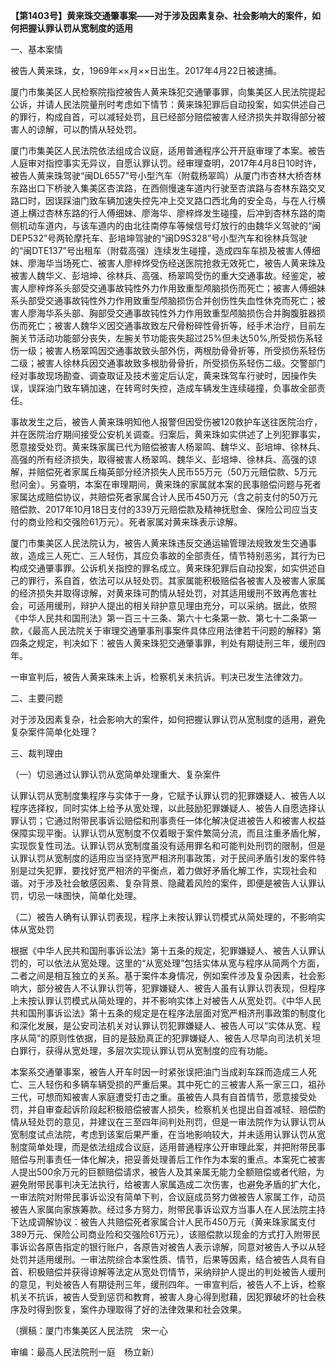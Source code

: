 **【第1403号】黄来珠交通肇事案——对于涉及因素复杂、社会影响大的案件，如何把握认罪认罚从宽制度的适用**

一、基本案情

被告人黄来珠，女，1969年××月××日出生。2017年4月22日被逮捕。

厦门市集美区人民检察院指控被告人黄来珠犯交通肇事罪，向集美区人民法院提起公诉，并请人民法院量刑时考虑如下情节：黄来珠犯罪后自动投案，如实供述自己的罪行，构成自首，可以减轻处罚，且已经部分赔偿被害人经济损失并取得部分被害人的谅解，可以酌情从轻处罚。

厦门市集美区人民法院依法组成合议庭，适用普通程序公开开庭审理了本案。被告人庭审对指控事实无异议，自愿认罪认罚。经审理查明，2017年4月8日10时许，被告人黄来珠驾驶“闽DL6557”号小型汽车（附载杨翠鸣）从厦门市杏林大桥杏林东路出口下桥驶入集美区杏滨路，在西侧慢速车道内行驶至杏滨路与杏林东路交叉路口时，因误踩油门致车辆加速失控先冲上交叉路口西北角的安全岛，与在人行横道上横过杏林东路的行人傅细妹、廖海华、廖梓烨发生碰撞，后冲到杏林东路的南侧机动车道内，与该车道内的由北往南停车等候信号灯放行的由魏华义驾驶的“闽DEP532”号两轮摩托车、彭培坤驾驶的“闽D9S328”号小型汽车和徐林兵驾驶的“闽DTE137”号出租车（附载高强）连续发生碰撞，造成四车车损及被害人傅细妹、廖海华当场死亡、被害人廖梓烨受伤经送医院抢救无效死亡，被告人黄来珠及被害人魏华义、彭培坤、徐林兵、高强、杨翠鸣受伤的重大交通事故。经鉴定，被害人廖梓烨系头部受交通事故钝性外力作用致重型颅脑损伤而死亡；被害人傅细妹系头部受交通事故钝性外力作用致重型颅脑损伤合并创伤性失血性休克而死亡；被害人廖海华系头部、胸部受交通事故钝性外力作用致重型颅脑损伤合并胸腹脏器损伤而死亡；被害人魏华义因交通事故致左尺骨粉碎性骨折等，经手术治疗，目前左腕关节活动功能部分丧失，左腕关节功能丧失超过25%但未达50%,所受损伤系轻伤一级；被害人杨翠鸣因交通事故致头部外伤，两根肋骨骨折等，所受损伤系轻伤二级；被害人徐林兵因交通事故致多根肋骨骨折，所受损伤系轻伤二级。交警部门经对事故现场勘查、调查取证及技术鉴定后认定，黄来珠驾车行驶时，因操作失误，误踩油门致车辆加速，在转弯时失控，造成车辆发生连续碰撞，负事故全部责任。

事故发生之后，被告人黄来珠明知他人报警但因受伤被120救护车送往医院治疗，并在医院治疗期间接受公安机关调查。归案后，黄来珠如实供述了上列犯罪事实，愿意接受处罚。黄来珠家属已代为赔偿被害人杨翠鸣、魏华义、彭培坤、徐林兵、高强的所有经济损失，取得被害人杨翠鸣、魏华义、彭培坤、徐林兵、高强的谅解，并赔偿死者家属丘梅英部分经济损失人民币55万元（50万元赔偿款、5万元慰问金）。另查明，本案在审理期间，黄来珠的家属就本案的民事赔偿问题与死者家属达成赔偿协议，共赔偿死者家属合计人民币450万元（含之前支付的50万元赔偿款、2017年10月18日支付的339万元赔偿款及精神抚慰金、保险公司应当支付的商业险和交强险61万元）。死者家属对黄来珠表示谅解。

厦门市集美区人民法院认为，被告人黄来珠违反交通运输管理法规致发生交通事故，造成三人死亡、三人轻伤，其应负事故的全部责任，情节特别恶劣，其行为已构成交通肇事罪。公诉机关指控的罪名成立。黄来珠犯罪后自动投案，如实供述自己的罪行，系自首，依法可以从轻处罚。其家属能积极赔偿各被害人及被害人家属的经济损失并取得谅解，对黄来珠可酌情从轻处罚，对其适用缓刑不致再危害社会，可适用缓刑，辩护人提出的相关辩护意见理由充分，可以采纳。据此，依照《中华人民共和国刑法》第一百三十三条、第六十七条第一款、第七十二条第一款，《最高人民法院关于审理交通肇事刑事案件具体应用法律若干问题的解释》第四条之规定，判决如下：被告人黄来珠犯交通肇事罪，判处有期徒刑三年，缓刑四年。

一审宣判后，被告人黄来珠未上诉，检察机关未抗诉。判决已发生法律效力。

二、主要问题

对于涉及因素复杂，社会影响大的案件，如何把握认罪认罚从宽制度的适用，避免复杂案件简单化处理？

三、裁判理由

（一）切忌通过认罪认罚从宽简单处理重大、复杂案件

认罪认罚从宽制度集程序与实体于一身，它赋予认罪认罚的犯罪嫌疑人、被告人以程序选择权，同时实体上给予从宽处理，以此鼓励犯罪嫌疑人、被告人自愿选择认罪认罚；它通过附带民事诉讼赔偿和刑事责任一体化解决促进被告人和被害人权益保障实现平衡。认罪认罚从宽制度不仅着眼于案件繁简分流，而且注重矛盾化解，实现恢复性司法。认罪认罚从宽制度虽没有适用罪名和可能判处刑罚的限制，但是认罪认罚从宽制度的适用应当坚持宽严相济刑事政策，对于民间矛盾引发的案件特别是过失犯罪，要找好宽严相济的平衡点，着力做好矛盾化解工作，实现社会和谐。对于涉及社会敏感因素、复杂背景、隐藏着风险的案件，即便是被告人认罪认罚，切忌一味图快，简单化处理。

（二）被告人确有认罪认罚表现，程序上未按认罪认罚模式从简处理的，不影响实体从宽处罚

根据《中华人民共和国刑事诉讼法》第十五条的规定，犯罪嫌疑人、被告人认罪认罚的，可以依法从宽处理。这里的“从宽处理”包括实体从宽与程序从简两个方面，二者之间是相互独立的关系。基于案件本身情况，例如案件涉及复杂因素，社会影响大，部分被告人不认罪认罚等，犯罪嫌疑人、被告人虽有认罪认罚表现，但程序上未按认罪认罚模式从简处理的，并不影响实体上对被告人从宽处罚。《中华人民共和国刑事诉讼法》第十五条的规定是在程序法层面对宽严相济刑事政策的制度化和深化发展，是公安司法机关对认罪认罚犯罪嫌疑人、被告人可以“实体从宽、程序从简”的原则性依据，目的是鼓励真正的犯罪嫌疑人、被告人尽早向司法机关坦白罪行，获得从宽处理，多层次实现认罪认罚从宽制度的应有功能。

本案系交通肇事案，被告人开车时因一时紧张误把油门当成刹车踩而造成三人死亡、三人轻伤和多辆车辆受损的严重后果。其中死亡的三被害人系一家三口，祖孙三代，可想而知被害人家庭遭受打击之重。虽被告人具有自首情节，愿意接受处罚，并自审查起诉阶段起积极赔偿被害人损失，检察机关也提出自首减轻、赔偿酌情从轻处罚的意见，并建议在三至四年间判处刑罚，但是一审法院作为认罪认罚从宽制度试点法院，考虑到该案后果严重，在当地影响较大，并未适用认罪认罚从宽制度简单处理，而是依法组成合议庭，适用普通程序公开审理此案，并把附带民事赔偿与刑事责任一体化解决，把妥善处理善后工作作为本案的重点。本案死亡被害人提出500余万元的巨额赔偿请求，被告人及其亲属无能力全额赔偿或者代赔，为避免附带民事判决无法执行，给被害人家属造成二次伤害，也避免矛盾的扩大化，一审法院对附带民事诉讼没有简单下判，合议庭成员努力做被告人家属工作，动员被告人家属向家族筹款。经过多方努力，附带民事诉讼双方当事人在人民法院主持下达成调解协议：被告人共赔偿死者家属合计人民币450万元（黄来珠家属支付389万元、保险公司商业险和交强险61万元），该赔偿款以现金的方式打入附带民事诉讼各原告指定的银行账户，各原告对被告人表示谅解，同意对被告人予以从轻处罚并适用缓刑。一审法院综合本案性质、情节，后果等因素，结合被告人具有自首、积极赔偿并获得谅解等法定从宽处罚情节，采纳辩护人提出的判处被告人缓刑的意见，判处被告人有期徒刑三年，缓刑四年。一审宣判后，被告人不上诉，检察机关不抗诉，被告人受到惩罚和教育，被害人身心得到慰藉，因犯罪破坏的社会秩序及时得到恢复，案件办理取得了好的法律效果和社会效果。

（撰稿：厦门市集美区人民法院　宋一心

审编：最高人民法院刑一庭　杨立新）